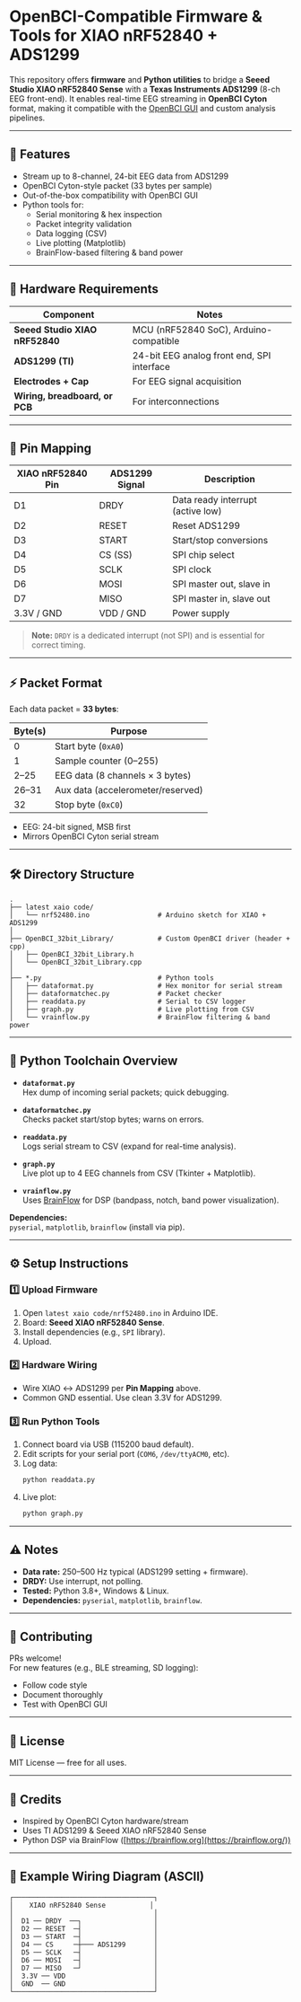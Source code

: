 # OpenBCI-Compatible Firmware & Tools for XIAO nRF52840 + ADS1299

This repository offers **firmware** and **Python utilities** to bridge a **Seeed Studio XIAO nRF52840 Sense** with a **Texas Instruments ADS1299** (8-ch EEG front-end). It enables real-time EEG streaming in **OpenBCI Cyton** format, making it compatible with the [OpenBCI GUI](https://github.com/OpenBCI/OpenBCI_GUI) and custom analysis pipelines.

---

## 🚀 Features

- Stream up to 8-channel, 24-bit EEG data from ADS1299
- OpenBCI Cyton-style packet (33 bytes per sample)
- Out-of-the-box compatibility with OpenBCI GUI
- Python tools for:
  - Serial monitoring & hex inspection
  - Packet integrity validation
  - Data logging (CSV)
  - Live plotting (Matplotlib)
  - BrainFlow-based filtering & band power

---

## 🧠 Hardware Requirements

| Component                      | Notes                                      |
| ------------------------------ | ------------------------------------------ |
| **Seeed Studio XIAO nRF52840** | MCU (nRF52840 SoC), Arduino-compatible     |
| **ADS1299 (TI)**               | 24-bit EEG analog front end, SPI interface |
| **Electrodes + Cap**           | For EEG signal acquisition                 |
| **Wiring, breadboard, or PCB** | For interconnections                       |

---

## 📌 Pin Mapping

| XIAO nRF52840 Pin | ADS1299 Signal | Description                       |
| ----------------- | -------------- | --------------------------------- |
| D1                | DRDY           | Data ready interrupt (active low) |
| D2                | RESET          | Reset ADS1299                     |
| D3                | START          | Start/stop conversions            |
| D4                | CS (SS)        | SPI chip select                   |
| D5                | SCLK           | SPI clock                         |
| D6                | MOSI           | SPI master out, slave in          |
| D7                | MISO           | SPI master in, slave out          |
| 3.3V / GND        | VDD / GND      | Power supply                      |

> **Note:** `DRDY` is a dedicated interrupt (not SPI) and is essential for correct timing.

---

## ⚡ Packet Format

Each data packet = **33 bytes**:

| Byte(s) | Purpose                              |
| ------- | ------------------------------------ |
| 0       | Start byte (`0xA0`)                  |
| 1       | Sample counter (0–255)               |
| 2–25    | EEG data (8 channels × 3 bytes)      |
| 26–31   | Aux data (accelerometer/reserved)    |
| 32      | Stop byte (`0xC0`)                   |

- EEG: 24-bit signed, MSB first
- Mirrors OpenBCI Cyton serial stream

---

## 🛠 Directory Structure

```
.
├── latest xaio code/
│   └── nrf52480.ino                 # Arduino sketch for XIAO + ADS1299
│
├── OpenBCI_32bit_Library/           # Custom OpenBCI driver (header + cpp)
│   ├── OpenBCI_32bit_Library.h
│   └── OpenBCI_32bit_Library.cpp
│
├── *.py                             # Python tools
│   ├── dataformat.py                # Hex monitor for serial stream
│   ├── dataformatchec.py            # Packet checker
│   ├── readdata.py                  # Serial to CSV logger
│   ├── graph.py                     # Live plotting from CSV
│   └── vrainflow.py                 # BrainFlow filtering & band power
```

---

## 🐍 Python Toolchain Overview

- **`dataformat.py`**  
  Hex dump of incoming serial packets; quick debugging.

- **`dataformatchec.py`**  
  Checks packet start/stop bytes; warns on errors.

- **`readdata.py`**  
  Logs serial stream to CSV (expand for real-time analysis).

- **`graph.py`**  
  Live plot up to 4 EEG channels from CSV (Tkinter + Matplotlib).

- **`vrainflow.py`**  
  Uses [BrainFlow](https://brainflow.org/) for DSP (bandpass, notch, band power visualization).

**Dependencies:**  
`pyserial`, `matplotlib`, `brainflow` (install via pip).

---

## ⚙️ Setup Instructions

### 1️⃣ Upload Firmware

1. Open `latest xaio code/nrf52480.ino` in Arduino IDE.
2. Board: **Seeed XIAO nRF52840 Sense**.
3. Install dependencies (e.g., `SPI` library).
4. Upload.

### 2️⃣ Hardware Wiring

- Wire XIAO ↔ ADS1299 per **Pin Mapping** above.
- Common GND essential. Use clean 3.3V for ADS1299.

### 3️⃣ Run Python Tools

1. Connect board via USB (115200 baud default).
2. Edit scripts for your serial port (`COM6`, `/dev/ttyACM0`, etc).
3. Log data:
   ```bash
   python readdata.py
   ```
4. Live plot:
   ```bash
   python graph.py
   ```

---

## ⚠️ Notes

- **Data rate:** 250–500 Hz typical (ADS1299 setting + firmware).
- **DRDY:** Use interrupt, not polling.
- **Tested:** Python 3.8+, Windows & Linux.
- **Dependencies:** `pyserial`, `matplotlib`, `brainflow`.

---

## 🤝 Contributing

PRs welcome!  
For new features (e.g., BLE streaming, SD logging):

- Follow code style
- Document thoroughly
- Test with OpenBCI GUI

---

## 📄 License

MIT License — free for all uses.

---

## 🔗 Credits

- Inspired by OpenBCI Cyton hardware/stream
- Uses TI ADS1299 & Seeed XIAO nRF52840 Sense
- Python DSP via BrainFlow ([https://brainflow.org](https://brainflow.org/))

---

## 📌 Example Wiring Diagram (ASCII)

```text
┌───────────────────────────────────┐
│    XIAO nRF52840 Sense           │
│                                   │
│  D1 ── DRDY  ──┐                  │
│  D2 ── RESET  ─┤                  │
│  D3 ── START  ─┤                  │
│  D4 ── CS     ─┼─── ADS1299       │
│  D5 ── SCLK   ─┤                  │
│  D6 ── MOSI   ─┤                  │
│  D7 ── MISO   ─┘                  │
│  3.3V ── VDD                      │
│  GND  ── GND                      │
└───────────────────────────────────┘
```
